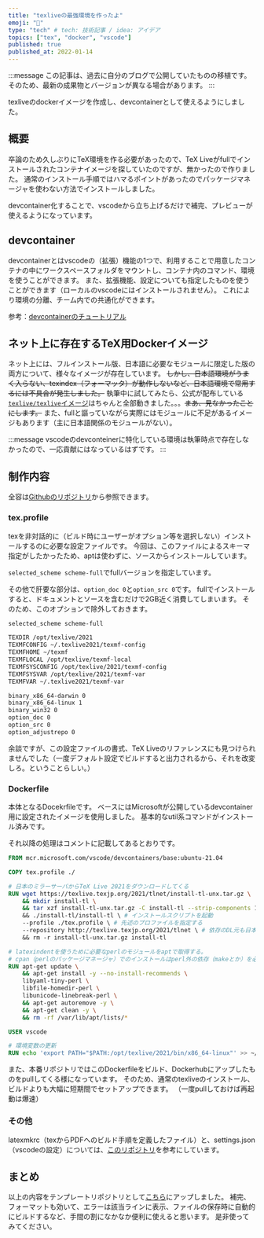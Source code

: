 ```yaml
---
title: "texliveの最強環境を作ったよ"
emoji: "📑"
type: "tech" # tech: 技術記事 / idea: アイデア
topics: ["tex", "docker", "vscode"]
published: true
published_at: 2022-01-14
---
```


:::message
この記事は、過去に自分のブログで公開していたものの移植です。
そのため、最新の成果物とバージョンが異なる場合があります。
:::

texliveのdockerイメージを作成し、devcontainerとして使えるようにしました。

## 概要

卒論のため久しぶりにTeX環境を作る必要があったので、TeX Liveがfullでインストールされたコンテナイメージを探していたのですが、無かったので作りました。
通常のインストール手順ではハマるポイントがあったのでパッケージマネージャを使わない方法でインストールしました。

devcontainer化することで、vscodeから立ち上げるだけで補完、プレビューが使えるようになっています。

## devcontainer

devcontainerとはvscodeの（拡張）機能の1つで、利用することで用意したコンテナの中にワークスペースフォルダをマウントし、コンテナ内のコマンド、環境を使うことができます。
また、拡張機能、設定についても指定したものを使うことができます（ローカルのvscodeにはインストールされません）。
これにより環境の分離、チーム内での共通化ができます。

参考：[devcontainerのチュートリアル](https://code.visualstudio.com/docs/remote/containers-tutorial)

## ネット上に存在するTeX用Dockerイメージ

ネット上には、フルインストール版、日本語に必要なモジュールに限定した版の両方について、様々なイメージが存在しています。
~~しかし、日本語環境がうまく入らない、texindex（フォーマッタ）が動作しないなど、日本語環境で常用するには不具合が発生しました。~~
執筆中に試してみたら、公式が配布している[`texlive/texlive`イメージ](https://hub.docker.com/r/texlive/texlive)はちゃんと全部動きました。。。~~まあ、見なかったことにします。~~
また、fullと謳っていながら実際にはモジュールに不足があるイメージもあります（主に日本語関係のモジュールがない）。

:::message
vscodeのdevconteinerに特化している環境は執筆時点で存在しなかったので、一応貢献にはなっているはずです。
:::

## 制作内容

全容は[Githubのリポジトリ](https://github.com/tbistr/texlive-full-devcontainer)から参照できます。

### tex.profile

texを非対話的に（ビルド時にユーザーがオプション等を選択しない）インストールするのに必要な設定ファイルです。
今回は、このファイルによるスキーマ指定がしたかったため、aptは使わずに、ソースからインストールしています。

`selected_scheme scheme-full`でfullバージョンを指定しています。

その他で肝要な部分は、`option_doc 0`と`option_src 0`です。
fullでインストールすると、ドキュメントとソースを含むだけで2GB近く消費してしまいます。
そのため、このオプションで除外しておきます。

```bash
selected_scheme scheme-full

TEXDIR /opt/texlive/2021
TEXMFCONFIG ~/.texlive2021/texmf-config
TEXMFHOME ~/texmf
TEXMFLOCAL /opt/texlive/texmf-local
TEXMFSYSCONFIG /opt/texlive/2021/texmf-config
TEXMFSYSVAR /opt/texlive/2021/texmf-var
TEXMFVAR ~/.texlive2021/texmf-var

binary_x86_64-darwin 0
binary_x86_64-linux 1
binary_win32 0
option_doc 0
option_src 0
option_adjustrepo 0
```

余談ですが、この設定ファイルの書式、TeX Liveのリファレンスにも見つけられませんでした（一度デフォルト設定でビルドすると出力されるから、それを改変しろ。ということらしい。）

### Dockerfile

本体となるDocekrfileです。
ベースにはMicrosoftが公開しているdevcontainer用に設定されたイメージを使用しました。
基本的なutil系コマンドがインストール済みです。

それ以降の処理はコメントに記載してあるとおりです。

```Dockerfile
FROM mcr.microsoft.com/vscode/devcontainers/base:ubuntu-21.04

COPY tex.profile ./

# 日本のミラーサーバからTeX Live 2021をダウンロードしてくる
RUN wget https://texlive.texjp.org/2021/tlnet/install-tl-unx.tar.gz \
    && mkdir install-tl \
    && tar xzf install-tl-unx.tar.gz -C install-tl --strip-components 1 \ # 解凍
    && ./install-tl/install-tl \ # インストールスクリプトを起動
    --profile ./tex.profile \ # 先述のプロファイルを指定する
    --repository http://texlive.texjp.org/2021/tlnet \ # 依存のDL元も日本のミラーサーバ
    && rm -r install-tl-unx.tar.gz install-tl

# latexindentを使うために必要なperlのモジュールをaptで取得する。
# cpan（perlのパッケージマネージャ）でのインストールはperl外の依存（makeとか）を必要とするため、対応するものをaptで探した。
RUN apt-get update \
    && apt-get install -y --no-install-recommends \
    libyaml-tiny-perl \
    libfile-homedir-perl \
    libunicode-linebreak-perl \
    && apt-get autoremove -y \
    && apt-get clean -y \
    && rm -rf /var/lib/apt/lists/*

USER vscode

# 環境変数の更新
RUN echo 'export PATH="$PATH:/opt/texlive/2021/bin/x86_64-linux"' >> ~/.bashrc
```

また、本番リポジトリではこのDockerfileをビルド、Dockerhubにアップしたものをpullしてくる様になっています。
そのため、通常のtexliveのインストール、ビルドよりも大幅に短期間でセットアップできます。
（一度pullしておけば再起動は爆速）

### その他

latexmkrc（texからPDFへのビルド手順を定義したファイル）と、settings.json（vscodeの設定）については、[このリポジトリ](https://github.com/bana118/latex-container-template)を参考にしています。

## まとめ

以上の内容をテンプレートリポジトリとして[こちら](https://github.com/tbistr/texlive-full-devcontainer)にアップしました。
補完、フォーマットも効いて、エラーは該当ラインに表示、ファイルの保存時に自動的にビルドするなど、手間の割になかなか便利に使えると思います。
是非使ってみてください。
